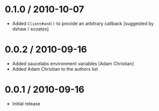 
0.1.0 / 2010-10-07 
==================

  * Added `Client#and()` to provide an arbitrary callback [suggested by dshaw / scoates]

0.0.2 / 2010-09-16 
==================

  * Added saucelabs environment variables [Adam Christian]
  * Added Adam Christian to the authors list

0.0.1 / 2010-09-16 
==================

  * Initial release